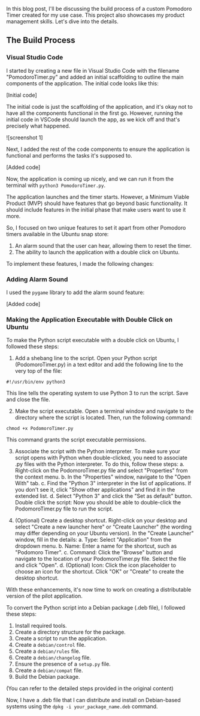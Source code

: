 In this blog post, I'll be discussing the build process of a custom Pomodoro Timer created for my use case. This project also showcases my product management skills. Let's dive into the details.

## The Build Process

### Visual Studio Code

I started by creating a new file in Visual Studio Code with the filename "PomodoroTimer.py" and added an initial scaffolding to outline the main components of the application. The initial code looks like this:

[Initial code]

The initial code is just the scaffolding of the application, and it's okay not to have all the components functional in the first go. However, running the initial code in VSCode should launch the app, as we kick off and that's precisely what happened.

![screenshot 1]

Next, I added the rest of the code components to ensure the application is functional and performs the tasks it's supposed to.

[Added code]

Now, the application is coming up nicely, and we can run it from the terminal with `python3 PomodoroTimer.py`.

The application launches and the timer starts. However, a Minimum Viable Product (MVP) should have features that go beyond basic functionality. It should include features in the initial phase that make users want to use it more.

So, I focused on two unique features to set it apart from other Pomodoro timers available in the Ubuntu snap store:

1. An alarm sound that the user can hear, allowing them to reset the timer.
2. The ability to launch the application with a double click on Ubuntu.

To implement these features, I made the following changes:

### Adding Alarm Sound

I used the `pygame` library to add the alarm sound feature:

[Added code]

### Making the Application Executable with Double Click on Ubuntu

To make the Python script executable with a double click on Ubuntu, I followed these steps:

1. Add a shebang line to the script.
Open your Python script (PodomoroTimer.py) in a text editor and add the following line to the very top of the file:
```
#!/usr/bin/env python3
```
This line tells the operating system to use Python 3 to run the script.
Save and close the file.

2. Make the script executable.
Open a terminal window and navigate to the directory where the script is located. Then, run the following command:
```
chmod +x PodomoroTimer.py
```
This command grants the script executable permissions.

3. Associate the script with the Python interpreter.
To make sure your script opens with Python when double-clicked, you need to associate .py files with the Python interpreter. To do this, follow these steps:
a. Right-click on the PodomoroTimer.py file and select "Properties" from the context menu.
b. In the "Properties" window, navigate to the "Open With" tab.
c. Find the "Python 3" interpreter in the list of applications. If you don't see it, click "Show other applications" and find it in the extended list.
d. Select "Python 3" and click the "Set as default" button.
Double click the script: Now you should be able to double-click the PodomoroTimer.py file to run the script.

4. (Optional) Create a desktop shortcut.
Right-click on your desktop and select "Create a new launcher here" or "Create Launcher" (the wording may differ depending on your Ubuntu version).
In the "Create Launcher" window, fill in the details:
a. Type: Select "Application" from the dropdown menu.
b. Name: Enter a name for the shortcut, such as "Podomoro Timer".
c. Command: Click the "Browse" button and navigate to the location of your PodomoroTimer.py file. Select the file and click "Open".
d. (Optional) Icon: Click the icon placeholder to choose an icon for the shortcut.
Click "OK" or "Create" to create the desktop shortcut.

With these enhancements, it's now time to work on creating a distributable version of the pilot application.

To convert the Python script into a Debian package (.deb file), I followed these steps:

1. Install required tools.
2. Create a directory structure for the package.
3. Create a script to run the application.
4. Create a `debian/control` file.
5. Create a `debian/rules` file.
6. Create a `debian/changelog` file.
7. Ensure the presence of a `setup.py` file.
8. Create a `debian/compat` file.
9. Build the Debian package.

(You can refer to the detailed steps provided in the original content)

Now, I have a .deb file that I can distribute and install on Debian-based systems using the `dpkg -i your_package_name.deb` command.
